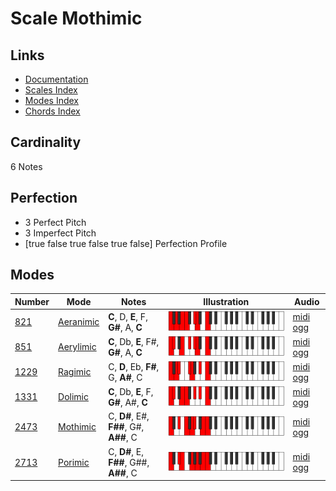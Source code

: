 # Scale Mothimic

## Links

- [Documentation](index.md)
- [Scales Index](Scales.md)
- [Modes Index](Modes.md)
- [Chords Index](Chords.md)

## Cardinality

6 Notes

## Perfection

- 3 Perfect Pitch
- 3 Imperfect Pitch
- [true false true false true false] Perfection Profile

## Modes

| Number | Mode | Notes | Illustration | Audio |
|--------|------|-------|--------------|-------|
| [821](https://ianring.com/musictheory/scales/821) | [Aeranimic](ModeAeranimic.md) | **C**, D, **E**, F, **G#**, A, **C** | ![CNaturalAeranimic](ModeCNaturalAeranimic.png) | [midi](ModeCNaturalAeranimic.mid) [ogg](ModeCNaturalAeranimic.ogg) | 
| [851](https://ianring.com/musictheory/scales/851) | [Aerylimic](ModeAerylimic.md) | **C**, Db, **E**, F#, **G#**, A, **C** | ![CNaturalAerylimic](ModeCNaturalAerylimic.png) | [midi](ModeCNaturalAerylimic.mid) [ogg](ModeCNaturalAerylimic.ogg) | 
| [1229](https://ianring.com/musictheory/scales/1229) | [Ragimic](ModeRagimic.md) | C, **D**, Eb, **F#**, G, **A#**, C | ![CNaturalRagimic](ModeCNaturalRagimic.png) | [midi](ModeCNaturalRagimic.mid) [ogg](ModeCNaturalRagimic.ogg) | 
| [1331](https://ianring.com/musictheory/scales/1331) | [Dolimic](ModeDolimic.md) | **C**, Db, **E**, F, **G#**, A#, **C** | ![CNaturalDolimic](ModeCNaturalDolimic.png) | [midi](ModeCNaturalDolimic.mid) [ogg](ModeCNaturalDolimic.ogg) | 
| [2473](https://ianring.com/musictheory/scales/2473) | [Mothimic](ModeMothimic.md) | C, **D#**, E#, **F##**, G#, **A##**, C | ![CNaturalMothimic](ModeCNaturalMothimic.png) | [midi](ModeCNaturalMothimic.mid) [ogg](ModeCNaturalMothimic.ogg) | 
| [2713](https://ianring.com/musictheory/scales/2713) | [Porimic](ModePorimic.md) | C, **D#**, E, **F##**, G##, **A##**, C | ![CNaturalPorimic](ModeCNaturalPorimic.png) | [midi](ModeCNaturalPorimic.mid) [ogg](ModeCNaturalPorimic.ogg) | 
